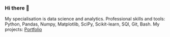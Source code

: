 ### Hi there 👋

<!--
**DariaLavrenuik/DariaLavrenuik** is a ✨ _special_ ✨ repository because its `README.md` (this file) appears on your GitHub profile.

Here are some ideas to get you started:

- 🔭 I’m currently working on ...
- 🌱 I’m currently learning ...
- 👯 I’m looking to collaborate on ...
- 🤔 I’m looking for help with ...
- 💬 Ask me about ...
- 📫 How to reach me: ...
- 😄 Pronouns: ...
- ⚡ Fun fact: ...
-->
My specialisation is data science and analytics. 
Professional skills and tools:
Python, Pandas, Numpy, Matplotlib, SciPy, Scikit-learn, SQl, Git, Bash.
My projects: [Portfolio](https://github.com/DariaLavrenuik/Portfolio)
